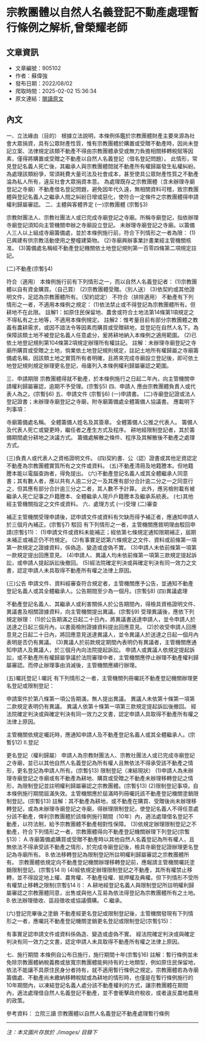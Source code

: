 # 宗教團體以自然人名義登記不動產處理暫行條例之解析,曾榮耀老師

## 文章資訊
- 文章編號：905102
- 作者：蘇偉強
- 發布日期：2022/08/02
- 爬取時間：2025-02-02 15:36:34
- 原文連結：[閱讀原文](https://real-estate.get.com.tw/Columns/detail.aspx?no=905102)

## 內文
一、立法緣由（目的）
根據立法說明，本條例係鑑於宗教團體財產主要來源為社會大眾捐資，具有公眾財產性質，惟有宗教團體於購置或受贈不動產時，因尚未登記立案、法律規定該類不動產不得由宗教團體承受或無力負擔相關移轉稅賦等因素，僅得將購置或受贈之不動產以自然人名義登記（借名登記問題）。
此情形，常見登記名義人死亡後，其繼承人與宗教團體間就不動產所有權歸屬發生私權糾紛。為處理該類紛爭，常須耗費大量司法及社會成本，甚至使具公眾財產性質之不動產淪為私人所有，違反社會大眾捐資本意。
為處理既存之宗教團體（含未辦理寺廟登記之寺廟）不動產借名登記問題，避免因年代久遠，無相關資料可稽，致宗教團體與登記名義人之繼承人間之糾紛日增或惡化，使符合一定條件之宗教團體得申請權利歸屬審認。
二、主體與客體界定
 (一)宗教團體 (宗暫§3) 

宗教財團法人、宗教社團法人或已完成寺廟登記之寺廟。所稱寺廟登記，指依辦理寺廟登記須知向主管機關申辦之寺廟設立登記。
未辦理寺廟登記之寺廟。以籌備人三人以上組成寺廟籌備處，並於本條例施行前，符合下列情形之一者為限： (1)已興建有供宗教活動使用之整幢建築物。 (2)寺廟興辦事業計畫業經主管機關核准。 (3)籌備處名稱經不動產登記機關依土地登記規則第一百零四條第二項規定註記。

  (二)不動產(宗暫§4)  

符合（適用） 本條例施行前有下列情形之一，而以自然人名義登記者： (1)宗教團體以自有資金購買。（自己買） (2)宗教團體受贈。（別人送） (3)依契約或其他證明文件，足認為宗教團體所有。（契約認定） 
不符合（排除適用）	 不動產有下列情形之一者，不適用本條例之規定： (1)依法禁止或不得登記為宗教團體所有。但耕地不在此限。 註解1：如原住民保留地、農舍或符合土地法第14條第1項規定之不得私有之土地等，不適用本條例規定。 註解2：惟考量目前有部分宗教團體之教義有農耕需求，或因不諳法令等因素而購買或受贈耕地，並登記在自然人名下。為保障該類土地不被登記名義人任意處分，爰將耕地納入本條例之適用範圍。 (2)已依土地登記規則第104條第2項規定辦理所有權註記。 註解：未辦理寺廟登記之寺廟所購買或受贈之土地，倘業依土地登記規則規定，註記土地所有權歸屬之寺廟籌備處名稱，因該類土地之實質所有者明確，且將來完成寺廟設立登記後，即可依土地登記規則規定辦理更名登記，毋庸列入本條例權利歸屬審認之範圍。 

三、申請期限
宗教團體得就不動產，於本條例施行之日起二年內，向主管機關申請權利歸屬審認，逾期不予受理。(宗暫§5) 
四、申請人
應由宗教團體負責人或代表人為之。(宗暫§6) 
五、申請文件 (宗暫§6) 
 (一)申請書。
 (二)寺廟登記證或法人登記證書；未辦理寺廟登記之寺廟，附寺廟籌備處全體籌備人協議書。
應載明下列事項：

寺廟籌備處名稱。
全體籌備人姓名及其簽章。
全體籌備人公推之代表人。
籌備人及代表人死亡或變更時，繼任者之產生方式及程序。
耕地經限制登記者，其於籌備期間處分耕地之決議方式。
籌備處解散之條件、程序及其解散後不動產之處理方式。

 (三)負責人或代表人之資格證明文件。
 (四)契約書、公（認）證書或其他足資認定不動產為宗教團體實質所有之文件或資料。
 (五)不動產清冊及地籍謄本。但地籍謄本能以電腦查詢者，得免提出。
 (六)不動產登記名義人或其全體繼承人同意書；其有數人者，應以共有人逾二分之一及其應有部分合計逾二分之一之同意行之，但其應有部分合計逾三分之二者，其人數不予計算。
此外，應另檢附載有被繼承人死亡記事之戶籍謄本、全體繼承人現戶戶籍謄本及繼承系統表。
 (七)其他經主管機關指定之文件或資料。
六、處理方式
  (一)受理
  (二)審查

補正主管機關受理申請後，認申請文件或資料有欠缺而得予補正者，應通知申請人於三個月內補正。(宗暫§7) 
駁回 有下列情形之一者，主管機關應敘明理由駁回申請(宗暫§11)： (1)申請文件或資料未能補正；經依第七條規定通知限期補正，屆期未補正或補正仍不符規定。 (2)有事實足認第六條規定之文件、資料或前條第一項第一款規定之證據資料，係偽造、變造或虛偽不實。 (3)申請人未依前條第一項第一款規定提出回應意見。 (4)申請人、異議人均未依前條第一項第三款規定提起訴訟，或申請人提起訴訟後撤回。 (5)經法院確定判決或與確定判決有同一效力之文書，認定申請人未具取得不動產所有權之法律上原因。 

 (三)公告
申請文件、資料經審查符合規定者，主管機關應予公告，並通知不動產登記名義人或其全體繼承人。公告期間至少為一個月。(宗暫§8) 
 (四)異議處理

不動產登記名義人、其繼承人或利害關係人於公告期間內，得檢具資格證明文件、異議書及相關證據資料，向主管機關提出異議。(宗暫§9)
受理異議後，應依下列規定辦理： (1)於公告期滿之日起二十日內，將異議書送達申請人，並令申請人於送達之日起三個月內，以書面檢附證據資料提出回應意見。 (2)於收受申請人回應意見之日起二十日內，將回應意見送達異議人，並令異議人於送達之日起一個月內表明是否仍有異議。 (3)異議人於前款規定期間內表明仍有異議者，主管機關應通知申請人及異議人，於三個月內向法院提起訴訟。 申請人或異議人依規定提起訴訟，或不動產所有權歸屬爭議於法院審理中者，主管機關應停止辦理不動產權利歸屬審認。而停止辦理事由消滅後，主管機關應續行辦理。 

  (五)囑託登記
I.囑託
有下列情形之一者，主管機關列冊囑託不動產登記機關辦理更名登記或限制登記：

申請案件於第八條第一項公告期滿，無人提出異議。
異議人未依第十條第一項第二款規定表明仍有異議。
異議人依第十條第一項第三款規定提起訴訟後撤回。
經法院確定判決或與確定判決有同一效力之文書，認定申請人具取得不動產所有權之法律上原因。

主管機關依規定囑託時，應通知申請人及不動產登記名義人或其全體繼承人。(宗暫§12)
II.登記

更名登記（權利歸屬） 申請人為宗教財團法人、宗教社團法人或已完成寺廟登記之寺廟，並已以其他自然人名義登記為所有權人且無依法不得承受該不動產之情形，更名登記為申請人所有。(宗暫§13) 
限制登記（凍結現狀） (1)申請人為未辦理寺廟登記之寺廟或有不動產為耕地、購買或受贈之不動產未辦理移轉登記之情形，為限制登記並註明權利歸屬審認之宗教團體。(宗暫§13) (2)限制登記事項，自本條例施行期間屆滿失效。主管機關應於屆滿時列冊囑託該不動產登記機關塗銷限制登記。(宗暫§13)  註解：其不動產為耕地，或不動產在購買、受贈後尚未辦理移轉登記，或為未辦理寺廟登記之寺廟，得辦理限制登記，使登記名義人不得任意處分該不動產，俾利宗教團體於該條例施行期間（10年）內，適法處理借名登記不動產，以符法制，給予宗教團體不動產相對性保障。 (3)依規定辦理限制登記之不動產，符合下列情形之一者，宗教團體得向不動產登記機關辦理下列登記(宗暫§13)： A.寺廟籌備處購買或受贈不動產時以其他自然人名義登記為所有權人，且無依法不得承受該不動產之情形，於完成寺廟登記後，檢具寺廟登記證辦理更名登記為寺廟所有。 B.依法移轉登記為限制登記所註明權利歸屬審認之宗教團體所有。 宗教團體依規定向不動產登記機關辦理移轉登記前，應報請主管機關囑託塗銷限制登記。(宗暫§14 II)  (4)經依規定辦理限制登記之不動產，其所有權禁止移轉，並不得設定地上權、農育權、不動產役權、抵押權及典權。但下列情形不受所有權禁止移轉之限制(宗暫§14 I)： A.耕地經登記名義人與限制登記所註明權利歸屬審認之宗教團體同意，出售或與他人互易為依法得登記為宗教團體所有之土地。 B.依法辦理徵收、區段徵收或協議價購。 C.繼承。

 (六)登記完畢後之塗銷
不動產經更名登記或限制登記後，主管機關發現有下列情形之一者，應囑託不動產登記機關塗銷更名登記或限制登記(宗暫§15)：

有事實足認申請文件或資料係偽造、變造或虛偽不實。
經法院確定判決或與確定判決有同一效力之文書，認定申請人未具取得不動產所有權之法律上原因。

七、施行期間
本條例自公布日施行，施行期間十年(宗暫§16)
註解：暫行條例並未免除宗教團體納稅義務或放寬宗教團體能夠持有的土地類型，例如原住民保留地，依法不能讓不具原住民身分者持有，就不適用暫行條例之規定。宗教團體若為寺廟籌備處、不動產尚未繳納移轉稅賦或為耕地的情形時，也僅是在暫行條例施行的10年期間內，以凍結登記名義人處分該不動產權利的方式，讓宗教團體在期間內，適法處理借自然人名義登記不動產，並不會衝擊政府稅收，或者違反農地農用的政策。

參考資料：
立院三讀 宗教團體以自然人名義登記不動產處理暫行條例

---
*注：本文圖片存放於 ./images/ 目錄下*
